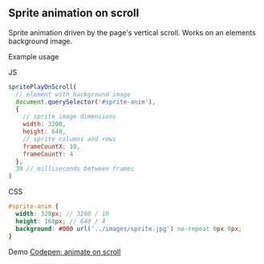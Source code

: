 ## Sprite animation on scroll

Sprite animation driven by the page's vertical scroll. Works on an elements background image.

Example usage

JS
```javascript
spritePlayOnScroll(
  // element with background image
  document.querySelector('#sprite-anim'),
  {
    // sprite image dimensions
    width: 3200,
    height: 640,
    // sprite columns and rows
    frameCountX: 10,
    frameCountY: 4
  },
  30 // milliseconds between frames
)
```

CSS
```scss
#sprite-anim {
  width: 320px; // 3200 / 10
  height: 160px; // 640 / 4
  background: #000 url('../images/sprite.jpg') no-repeat 0px 0px;
}
```
Demo
[Codepen: animate on scroll](https://codepen.io/rpg2019/pen/ExKMMBa)
